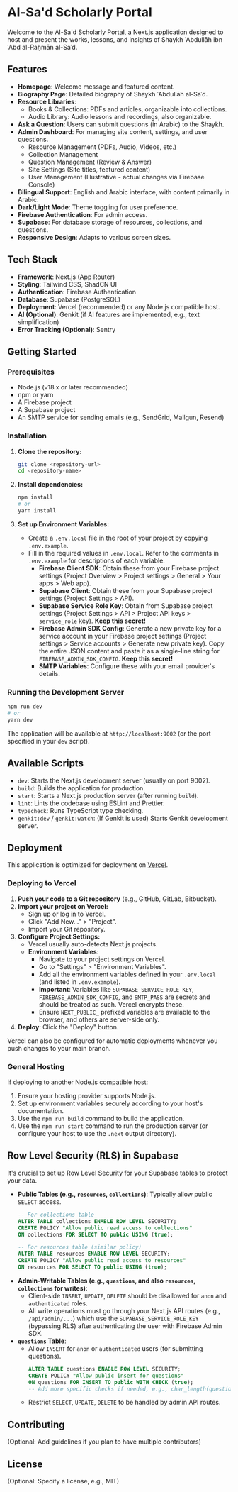 # Al-Sa'd Scholarly Portal

Welcome to the Al-Sa'd Scholarly Portal, a Next.js application designed to host and present the works, lessons, and insights of Shaykh ʿAbdullāh ibn ʿAbd al-Raḥmān al-Saʿd.

## Features

*   **Homepage**: Welcome message and featured content.
*   **Biography Page**: Detailed biography of Shaykh ʿAbdullāh al-Saʿd.
*   **Resource Libraries**:
    *   Books & Collections: PDFs and articles, organizable into collections.
    *   Audio Library: Audio lessons and recordings, also organizable.
*   **Ask a Question**: Users can submit questions (in Arabic) to the Shaykh.
*   **Admin Dashboard**: For managing site content, settings, and user questions.
    *   Resource Management (PDFs, Audio, Videos, etc.)
    *   Collection Management
    *   Question Management (Review & Answer)
    *   Site Settings (Site titles, featured content)
    *   User Management (Illustrative - actual changes via Firebase Console)
*   **Bilingual Support**: English and Arabic interface, with content primarily in Arabic.
*   **Dark/Light Mode**: Theme toggling for user preference.
*   **Firebase Authentication**: For admin access.
*   **Supabase**: For database storage of resources, collections, and questions.
*   **Responsive Design**: Adapts to various screen sizes.

## Tech Stack

*   **Framework**: Next.js (App Router)
*   **Styling**: Tailwind CSS, ShadCN UI
*   **Authentication**: Firebase Authentication
*   **Database**: Supabase (PostgreSQL)
*   **Deployment**: Vercel (recommended) or any Node.js compatible host.
*   **AI (Optional)**: Genkit (if AI features are implemented, e.g., text simplification)
*   **Error Tracking (Optional)**: Sentry

## Getting Started

### Prerequisites

*   Node.js (v18.x or later recommended)
*   npm or yarn
*   A Firebase project
*   A Supabase project
*   An SMTP service for sending emails (e.g., SendGrid, Mailgun, Resend)

### Installation

1.  **Clone the repository:**
    ```bash
    git clone <repository-url>
    cd <repository-name>
    ```

2.  **Install dependencies:**
    ```bash
    npm install
    # or
    yarn install
    ```

3.  **Set up Environment Variables:**
    *   Create a `.env.local` file in the root of your project by copying `.env.example`.
    *   Fill in the required values in `.env.local`. Refer to the comments in `.env.example` for descriptions of each variable.
        *   **Firebase Client SDK**: Obtain these from your Firebase project settings (Project Overview > Project settings > General > Your apps > Web app).
        *   **Supabase Client**: Obtain these from your Supabase project settings (Project Settings > API).
        *   **Supabase Service Role Key**: Obtain from Supabase project settings (Project Settings > API > Project API keys > `service_role` key). **Keep this secret!**
        *   **Firebase Admin SDK Config**: Generate a new private key for a service account in your Firebase project settings (Project settings > Service accounts > Generate new private key). Copy the entire JSON content and paste it as a single-line string for `FIREBASE_ADMIN_SDK_CONFIG`. **Keep this secret!**
        *   **SMTP Variables**: Configure these with your email provider's details.

### Running the Development Server

```bash
npm run dev
# or
yarn dev
```
The application will be available at `http://localhost:9002` (or the port specified in your `dev` script).

## Available Scripts

*   `dev`: Starts the Next.js development server (usually on port 9002).
*   `build`: Builds the application for production.
*   `start`: Starts a Next.js production server (after running `build`).
*   `lint`: Lints the codebase using ESLint and Prettier.
*   `typecheck`: Runs TypeScript type checking.
*   `genkit:dev` / `genkit:watch`: (If Genkit is used) Starts Genkit development server.

## Deployment

This application is optimized for deployment on [Vercel](https://vercel.com/).

### Deploying to Vercel

1.  **Push your code to a Git repository** (e.g., GitHub, GitLab, Bitbucket).
2.  **Import your project on Vercel:**
    *   Sign up or log in to Vercel.
    *   Click "Add New..." > "Project".
    *   Import your Git repository.
3.  **Configure Project Settings:**
    *   Vercel usually auto-detects Next.js projects.
    *   **Environment Variables**:
        *   Navigate to your project settings on Vercel.
        *   Go to "Settings" > "Environment Variables".
        *   Add all the environment variables defined in your `.env.local` (and listed in `.env.example`).
        *   **Important**: Variables like `SUPABASE_SERVICE_ROLE_KEY`, `FIREBASE_ADMIN_SDK_CONFIG`, and `SMTP_PASS` are secrets and should be treated as such. Vercel encrypts these.
        *   Ensure `NEXT_PUBLIC_` prefixed variables are available to the browser, and others are server-side only.
4.  **Deploy**: Click the "Deploy" button.

Vercel can also be configured for automatic deployments whenever you push changes to your main branch.

### General Hosting

If deploying to another Node.js compatible host:
1.  Ensure your hosting provider supports Node.js.
2.  Set up environment variables securely according to your host's documentation.
3.  Use the `npm run build` command to build the application.
4.  Use the `npm run start` command to run the production server (or configure your host to use the `.next` output directory).

## Row Level Security (RLS) in Supabase

It's crucial to set up Row Level Security for your Supabase tables to protect your data.
*   **Public Tables (e.g., `resources`, `collections`)**: Typically allow public `SELECT` access.
    ```sql
    -- For collections table
    ALTER TABLE collections ENABLE ROW LEVEL SECURITY;
    CREATE POLICY "Allow public read access to collections"
    ON collections FOR SELECT TO public USING (true);

    -- For resources table (similar policy)
    ALTER TABLE resources ENABLE ROW LEVEL SECURITY;
    CREATE POLICY "Allow public read access to resources"
    ON resources FOR SELECT TO public USING (true);
    ```
*   **Admin-Writable Tables (e.g., `questions`, and also `resources`, `collections` for writes)**:
    *   Client-side `INSERT`, `UPDATE`, `DELETE` should be disallowed for `anon` and `authenticated` roles.
    *   All write operations must go through your Next.js API routes (e.g., `/api/admin/...`) which use the `SUPABASE_SERVICE_ROLE_KEY` (bypassing RLS) after authenticating the user with Firebase Admin SDK.
*   **`questions` Table**:
    *   Allow `INSERT` for `anon` or `authenticated` users (for submitting questions).
        ```sql
        ALTER TABLE questions ENABLE ROW LEVEL SECURITY;
        CREATE POLICY "Allow public insert for questions"
        ON questions FOR INSERT TO public WITH CHECK (true); 
        -- Add more specific checks if needed, e.g., char_length(question_text) > 10
        ```
    *   Restrict `SELECT`, `UPDATE`, `DELETE` to be handled by admin API routes.

## Contributing

(Optional: Add guidelines if you plan to have multiple contributors)

## License

(Optional: Specify a license, e.g., MIT)

